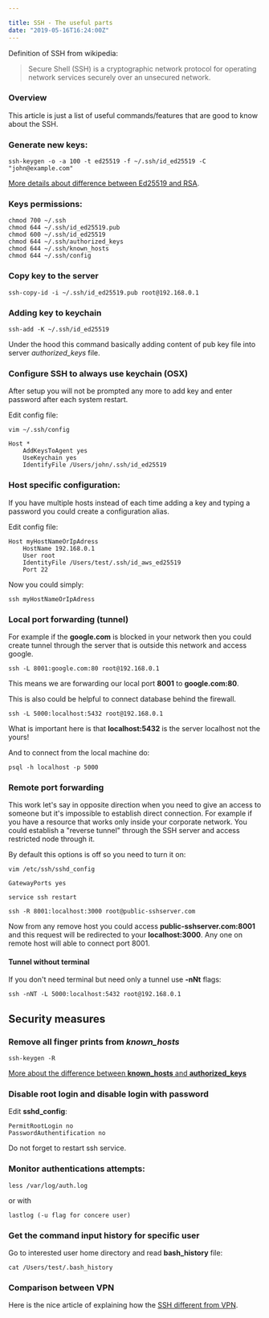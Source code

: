 ```yaml
---

title: SSH - The useful parts
date: "2019-05-16T16:24:00Z"
---
```


Definition of SSH from wikipedia:
> Secure Shell (SSH) is a cryptographic network protocol for operating network services securely over an unsecured network.

### Overview
This article is just a list of useful commands/features that are good to know about the SSH.

### Generate new keys:
```
ssh-keygen -o -a 100 -t ed25519 -f ~/.ssh/id_ed25519 -C "john@example.com"
```

[More details about difference between Ed25519 and RSA](https://medium.com/risan/upgrade-your-ssh-key-to-ed25519-c6e8d60d3c54).

### Keys permissions:
```
chmod 700 ~/.ssh
chmod 644 ~/.ssh/id_ed25519.pub
chmod 600 ~/.ssh/id_ed25519
chmod 644 ~/.ssh/authorized_keys
chmod 644 ~/.ssh/known_hosts
chmod 644 ~/.ssh/config
```

### Copy key to the server 
```
ssh-copy-id -i ~/.ssh/id_ed25519.pub root@192.168.0.1
```

### Adding key to keychain
```
ssh-add -K ~/.ssh/id_ed25519
```

Under the hood this command basically adding content of pub key file into server *authorized_keys* file.

### Configure SSH to always use keychain (OSX)
After setup you will not be prompted any more to add key and enter password after each system restart.

Edit config file:

```
vim ~/.ssh/config
```


```
Host *
    AddKeysToAgent yes
    UseKeychain yes
    IdentifyFile /Users/john/.ssh/id_ed25519
```

### Host specific configuration:
If you have multiple hosts instead of each time adding a key and typing a password you could create a configuration alias.

Edit config file:

```
Host myHostNameOrIpAdress
    HostName 192.168.0.1
    User root
    IdentityFile /Users/test/.ssh/id_aws_ed25519
    Port 22
```
Now you could simply:

```
ssh myHostNameOrIpAdress
```

### Local port forwarding  (tunnel)

For example if the **google.com** is blocked in your network then you could create tunnel through the server that is outside this network and access google.

```
ssh -L 8001:google.com:80 root@192.168.0.1
```
This means we are forwarding our local port **8001** to **google.com:80**.

This is also could be helpful to connect database behind the firewall. 

```
ssh -L 5000:localhost:5432 root@192.168.0.1
```

What is important  here is that **localhost:5432** is the server localhost not the yours!

And to connect from the local machine do:

```
psql -h localhost -p 5000
```

### Remote port forwarding

This work let's say in opposite direction when you need to give an access to someone but it's impossible to establish direct connection.
For example if you have a resource that works only inside your corporate network.
You could establish a "reverse tunnel" through the SSH server and access restricted node through it. 

By default this options is off so you need to turn it on:

```
vim /etc/ssh/sshd_config
```
```
GatewayPorts yes
```
```
service ssh restart
```
```
ssh -R 8001:localhost:3000 root@public-sshserver.com
```

Now from any remove host you could access **public-sshserver.com:8001** and this request will be redirected to your **localhost:3000**.
Any one on remote host will able to connect port 8001.

#### Tunnel without terminal
If you don't need terminal but need only a tunnel use **-nNt** flags:

```
ssh -nNT -L 5000:localhost:5432 root@192.168.0.1
```

## Security measures
### Remove all finger prints from ***known_hosts***

```
ssh-keygen -R
```

[More about the difference between **known_hosts** and **authorized_keys**](https://security.stackexchange.com/questions/20706/what-is-the-difference-between-authorized-keys-and-known-hosts-file-for-ssh)

### Disable root login and disable login with password
Edit **sshd_config**:

```
PermitRootLogin no
PasswordAuthentification no
```

Do not forget to restart ssh service. 

### Monitor authentications attempts:

```
less /var/log/auth.log
```

or with

```
lastlog (-u flag for concere user)
```

### Get the command input history for specific user
Go to interested user home directory and read **bash_history** file:

```
cat /Users/test/.bash_history
```

### Comparison between VPN

Here is the nice article of explaining how the [SSH different from VPN](https://www.howtogeek.com/118145/vpn-vs.-ssh-tunnel-which-is-more-secure/).